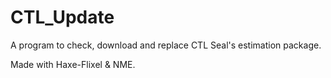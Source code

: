 CTL_Update
=====
A program to check, download and replace CTL Seal's estimation package.


Made with Haxe-Flixel & NME.




